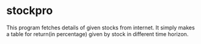 # stockpro
 This program fetches details of given stocks from internet.
 It simply makes a table for return(in percentage) given by stock in different time horizon.

